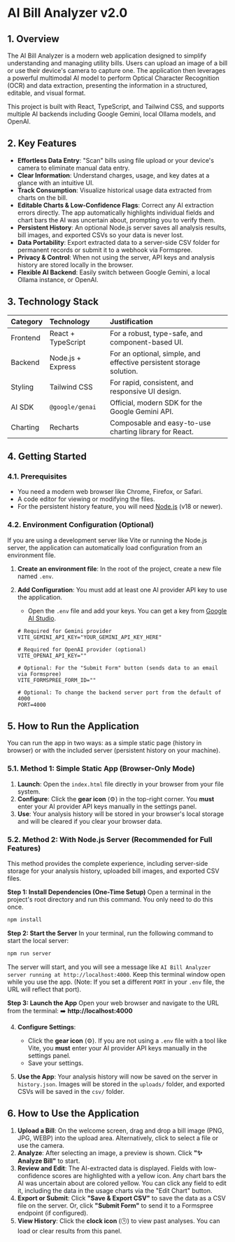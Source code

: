 # AI Bill Analyzer v2.0

## 1. Overview

The AI Bill Analyzer is a modern web application designed to simplify understanding and managing utility bills. Users can upload an image of a bill or use their device's camera to capture one. The application then leverages a powerful multimodal AI model to perform Optical Character Recognition (OCR) and data extraction, presenting the information in a structured, editable, and visual format.

This project is built with React, TypeScript, and Tailwind CSS, and supports multiple AI backends including Google Gemini, local Ollama models, and OpenAI.

## 2. Key Features

-   **Effortless Data Entry**: "Scan" bills using file upload or your device's camera to eliminate manual data entry.
-   **Clear Information**: Understand charges, usage, and key dates at a glance with an intuitive UI.
-   **Track Consumption**: Visualize historical usage data extracted from charts on the bill.
-   **Editable Charts & Low-Confidence Flags**: Correct any AI extraction errors directly. The app automatically highlights individual fields and chart bars the AI was uncertain about, prompting you to verify them.
-   **Persistent History**: An optional Node.js server saves all analysis results, bill images, and exported CSVs so your data is never lost.
-   **Data Portability**: Export extracted data to a server-side CSV folder for permanent records or submit it to a webhook via Formspree.
-   **Privacy & Control**: When not using the server, API keys and analysis history are stored locally in the browser.
-   **Flexible AI Backend**: Easily switch between Google Gemini, a local Ollama instance, or OpenAI.

## 3. Technology Stack

| Category   | Technology        | Justification                                                 |
| :--------- | :---------------- | :------------------------------------------------------------ |
| Frontend   | React + TypeScript| For a robust, type-safe, and component-based UI.              |
| Backend    | Node.js + Express | For an optional, simple, and effective persistent storage solution. |
| Styling    | Tailwind CSS      | For rapid, consistent, and responsive UI design.              |
| AI SDK     | `@google/genai`   | Official, modern SDK for the Google Gemini API.               |
| Charting   | Recharts          | Composable and easy-to-use charting library for React.        |

## 4. Getting Started

### 4.1. Prerequisites

-   You need a modern web browser like Chrome, Firefox, or Safari.
-   A code editor for viewing or modifying the files.
-   For the persistent history feature, you will need [Node.js](https://nodejs.org/) (v18 or newer).

### 4.2. Environment Configuration (Optional)

If you are using a development server like Vite or running the Node.js server, the application can automatically load configuration from an environment file.

1.  **Create an environment file**: In the root of the project, create a new file named `.env`.

2.  **Add Configuration**: You must add at least one AI provider API key to use the application.
    -   Open the `.env` file and add your keys. You can get a key from [Google AI Studio](https://aistudio.google.com/app/apikey).
    ```env
    # Required for Gemini provider
    VITE_GEMINI_API_KEY="YOUR_GEMINI_API_KEY_HERE"

    # Required for OpenAI provider (optional)
    VITE_OPENAI_API_KEY=""

    # Optional: For the "Submit Form" button (sends data to an email via Formspree)
    VITE_FORMSPREE_FORM_ID=""
    
    # Optional: To change the backend server port from the default of 4000
    PORT=4000
    ```

## 5. How to Run the Application

You can run the app in two ways: as a simple static page (history in browser) or with the included server (persistent history on your machine).

### 5.1. Method 1: Simple Static App (Browser-Only Mode)

1.  **Launch**: Open the `index.html` file directly in your browser from your file system.
2.  **Configure**: Click the **gear icon** (⚙️) in the top-right corner. You **must** enter your AI provider API keys manually in the settings panel.
3.  **Use**: Your analysis history will be stored in your browser's local storage and will be cleared if you clear your browser data.

### 5.2. Method 2: With Node.js Server (Recommended for Full Features)

This method provides the complete experience, including server-side storage for your analysis history, uploaded bill images, and exported CSV files.

**Step 1: Install Dependencies (One-Time Setup)**
Open a terminal in the project's root directory and run this command. You only need to do this once.

```bash
npm install
```

**Step 2: Start the Server**
In your terminal, run the following command to start the local server:

```bash
npm run server
```

The server will start, and you will see a message like `AI Bill Analyzer server running at http://localhost:4000`. Keep this terminal window open while you use the app. (Note: If you set a different `PORT` in your `.env` file, the URL will reflect that port).

**Step 3: Launch the App**
Open your web browser and navigate to the URL from the terminal:
➡️ **http://localhost:4000**

4.  **Configure Settings**:
    -   Click the **gear icon** (⚙️). If you are not using a `.env` file with a tool like Vite, you **must** enter your AI provider API keys manually in the settings panel.
    -   Save your settings.
    
5.  **Use the App**: Your analysis history will now be saved on the server in `history.json`. Images will be stored in the `uploads/` folder, and exported CSVs will be saved in the `csv/` folder.

## 6. How to Use the Application

1.  **Upload a Bill**: On the welcome screen, drag and drop a bill image (PNG, JPG, WEBP) into the upload area. Alternatively, click to select a file or use the camera.
2.  **Analyze**: After selecting an image, a preview is shown. Click **"✨ Analyze Bill"** to start.
3.  **Review and Edit**: The AI-extracted data is displayed. Fields with low-confidence scores are highlighted with a yellow icon. Any chart bars the AI was uncertain about are colored yellow. You can click any field to edit it, including the data in the usage charts via the "Edit Chart" button.
4.  **Export or Submit**: Click **"Save & Export CSV"** to save the data as a CSV file on the server. Or, click **"Submit Form"** to send it to a Formspree endpoint (if configured).
5.  **View History**: Click the **clock icon** (🕒) to view past analyses. You can load or clear results from this panel.